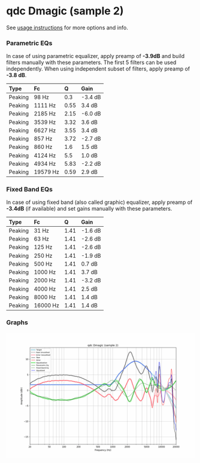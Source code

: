# qdc Dmagic (sample 2)
See [usage instructions](https://github.com/jaakkopasanen/AutoEq#usage) for more options and info.

### Parametric EQs
In case of using parametric equalizer, apply preamp of **-3.9dB** and build filters manually
with these parameters. The first 5 filters can be used independently.
When using independent subset of filters, apply preamp of **-3.8 dB**.

| Type    | Fc       |    Q | Gain    |
|:--------|:---------|:-----|:--------|
| Peaking | 98 Hz    | 0.3  | -3.4 dB |
| Peaking | 1111 Hz  | 0.55 | 3.4 dB  |
| Peaking | 2185 Hz  | 2.15 | -6.0 dB |
| Peaking | 3539 Hz  | 3.32 | 3.6 dB  |
| Peaking | 6627 Hz  | 3.55 | 3.4 dB  |
| Peaking | 857 Hz   | 3.72 | -2.7 dB |
| Peaking | 860 Hz   | 1.6  | 1.5 dB  |
| Peaking | 4124 Hz  | 5.5  | 1.0 dB  |
| Peaking | 4934 Hz  | 5.83 | -2.2 dB |
| Peaking | 19579 Hz | 0.59 | 2.9 dB  |

### Fixed Band EQs
In case of using fixed band (also called graphic) equalizer, apply preamp of **-3.4dB**
(if available) and set gains manually with these parameters.

| Type    | Fc       |    Q | Gain    |
|:--------|:---------|:-----|:--------|
| Peaking | 31 Hz    | 1.41 | -1.6 dB |
| Peaking | 63 Hz    | 1.41 | -2.6 dB |
| Peaking | 125 Hz   | 1.41 | -2.6 dB |
| Peaking | 250 Hz   | 1.41 | -1.9 dB |
| Peaking | 500 Hz   | 1.41 | 0.7 dB  |
| Peaking | 1000 Hz  | 1.41 | 3.7 dB  |
| Peaking | 2000 Hz  | 1.41 | -3.2 dB |
| Peaking | 4000 Hz  | 1.41 | 2.5 dB  |
| Peaking | 8000 Hz  | 1.41 | 1.4 dB  |
| Peaking | 16000 Hz | 1.41 | 1.4 dB  |

### Graphs
![](./qdc%20Dmagic%20(sample%202).png)